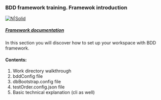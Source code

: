 ### BDD framework training. Framewok introduction

[![N|Solid](https://images.ctfassets.net/fikanzmkdlqn/5NoHRB1q6lrNzSSpekhrG5/cf22f3d7d9e82aed5e79659800458b57/TELUS_TAGLINE_HORIZONTAL_EN.svg)](https://www.telus.com/en/)

##### [Framework documentation](https://github.com/telus/telus-bdd-docs)

In this section you will discover how to set up your workspace with BDD framework.

#### Contents:

1. Work directory walkthrough
2. bddConfig file
3. dbBootstrap.config file
4. testOrder.config.json file
5. Basic technical explanation (cli as well)
